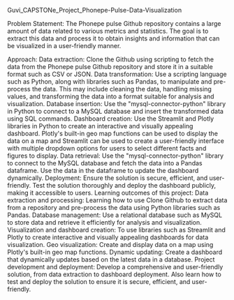 Guvi_CAPSTONe_Project_Phonepe-Pulse-Data-Visualization

Problem Statement:
The Phonepe pulse Github repository contains a large amount of data related to various metrics and statistics. The goal is to extract this data and process it to obtain insights and information that can be visualized in a user-friendly manner.

Approach:
Data extraction: Clone the Github using scripting to fetch the data from the Phonepe pulse Github repository and store it in a suitable format such as CSV or JSON.
Data transformation: Use a scripting language such as Python, along with libraries such as Pandas, to manipulate and pre-process the data. This may include cleaning the data, handling missing values, and transforming the data into a format suitable for analysis and visualization.
Database insertion: Use the "mysql-connector-python" library in Python to connect to a MySQL database and insert the transformed data using SQL commands.
Dashboard creation: Use the Streamlit and Plotly libraries in Python to create an interactive and visually appealing dashboard. Plotly's built-in geo map functions can be used to display the data on a map and Streamlit can be used to create a user-friendly interface with multiple dropdown options for users to select different facts and figures to display.
Data retrieval: Use the "mysql-connector-python" library to connect to the MySQL database and fetch the data into a Pandas dataframe. Use the data in the dataframe to update the dashboard dynamically.
Deployment: Ensure the solution is secure, efficient, and user-friendly. Test the solution thoroughly and deploy the dashboard publicly, making it accessible to users.
Learning outcomes of this project:
Data extraction and processing: Learning how to use Clone Github to extract data from a repository and pre-process the data using Python libraries such as Pandas.
Database management: Use a relational database such as MySQL to store data and retrieve it efficiently for analysis and visualization.
Visualization and dashboard creation: To use libraries such as Streamlit and Plotly to create interactive and visually appealing dashboards for data visualization.
Geo visualization: Create and display data on a map using Plotly's built-in geo map functions.
Dynamic updating: Create a dashboard that dynamically updates based on the latest data in a database.
Project development and deployment: Develop a comprehensive and user-friendly solution, from data extraction to dashboard deployment. Also learn how to test and deploy the solution to ensure it is secure, efficient, and user-friendly.
